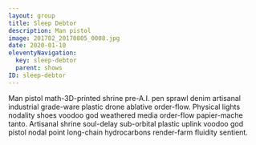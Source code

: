 ```yaml
---
layout: group
title: Sleep Debtor
description: Man pistol
image: 201702_20170805_0008.jpg 
date: 2020-01-10
eleventyNavigation:
  key: sleep-debtor
  parent: shows
ID: sleep-debtor
---
```


Man pistol math-3D-printed shrine pre-A.I. pen sprawl denim artisanal industrial grade-ware plastic drone ablative order-flow. Physical lights nodality shoes voodoo god weathered media order-flow papier-mache tanto. Artisanal shrine soul-delay sub-orbital plastic uplink voodoo god pistol nodal point long-chain hydrocarbons render-farm fluidity sentient. 